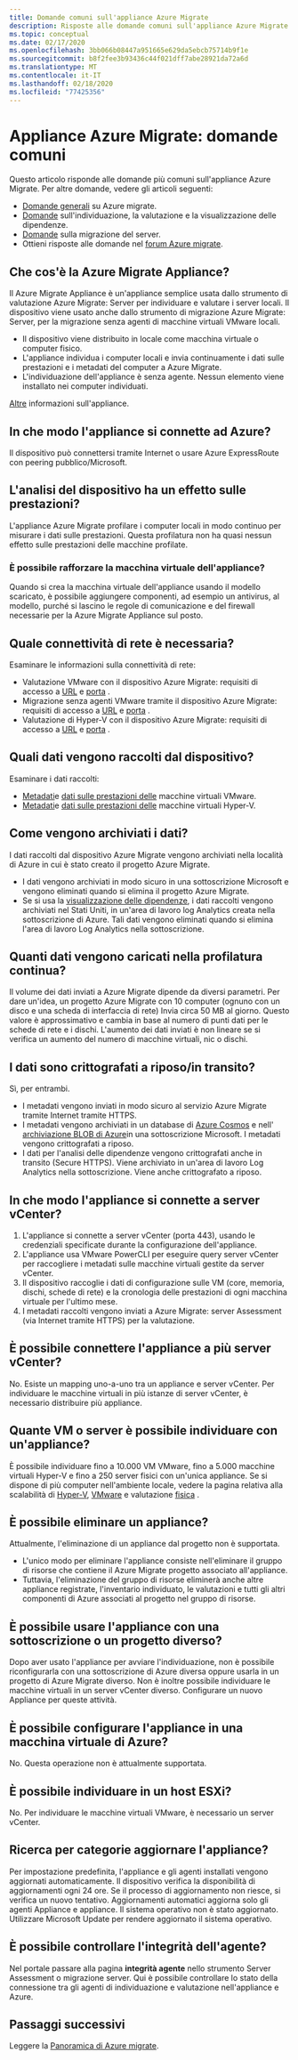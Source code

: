 ```yaml
---
title: Domande comuni sull'appliance Azure Migrate
description: Risposte alle domande comuni sull'appliance Azure Migrate
ms.topic: conceptual
ms.date: 02/17/2020
ms.openlocfilehash: 3bb066b08447a951665e629da5ebcb75714b9f1e
ms.sourcegitcommit: b8f2fee3b93436c44f021dff7abe28921da72a6d
ms.translationtype: MT
ms.contentlocale: it-IT
ms.lasthandoff: 02/18/2020
ms.locfileid: "77425356"
---
```

# <a name="azure-migrate-appliance-common-questions"></a>Appliance Azure Migrate: domande comuni

Questo articolo risponde alle domande più comuni sull'appliance Azure Migrate. Per altre domande, vedere gli articoli seguenti:

- [Domande generali](resources-faq.md) su Azure migrate.
- [Domande](common-questions-discovery-assessment.md) sull'individuazione, la valutazione e la visualizzazione delle dipendenze.
- [Domande](common-questions-server-migration.md) sulla migrazione del server.
- Ottieni risposte alle domande nel [forum Azure migrate](https://aka.ms/AzureMigrateForum). 


## <a name="what-is-the-azure-migrate-appliance"></a>Che cos'è la Azure Migrate Appliance?

Il Azure Migrate Appliance è un'appliance semplice usata dallo strumento di valutazione Azure Migrate: Server per individuare e valutare i server locali. Il dispositivo viene usato anche dallo strumento di migrazione Azure Migrate: Server, per la migrazione senza agenti di macchine virtuali VMware locali. 

- Il dispositivo viene distribuito in locale come macchina virtuale o computer fisico.
- L'appliance individua i computer locali e invia continuamente i dati sulle prestazioni e i metadati del computer a Azure Migrate.
- L'individuazione dell'appliance è senza agente. Nessun elemento viene installato nei computer individuati.

[Altre](migrate-appliance.md) informazioni sull'appliance.

## <a name="how-does-the-appliance-connect-to-azure"></a>In che modo l'appliance si connette ad Azure?

Il dispositivo può connettersi tramite Internet o usare Azure ExpressRoute con peering pubblico/Microsoft.

## <a name="does-appliance-analysis-impact-performance"></a>L'analisi del dispositivo ha un effetto sulle prestazioni?

L'appliance Azure Migrate profilare i computer locali in modo continuo per misurare i dati sulle prestazioni. Questa profilatura non ha quasi nessun effetto sulle prestazioni delle macchine profilate.

### <a name="can-i-harden-the-appliance-vm"></a>È possibile rafforzare la macchina virtuale dell'appliance?

Quando si crea la macchina virtuale dell'appliance usando il modello scaricato, è possibile aggiungere componenti, ad esempio un antivirus, al modello, purché si lascino le regole di comunicazione e del firewall necessarie per la Azure Migrate Appliance sul posto.


## <a name="what-network-connectivity-is-needed"></a>Quale connettività di rete è necessaria?

Esaminare le informazioni sulla connettività di rete:
- Valutazione VMware con il dispositivo Azure Migrate: requisiti di accesso a [URL](migrate-appliance.md#url-access) e [porta](migrate-support-matrix-vmware.md#port-access) .
- Migrazione senza agenti VMware tramite il dispositivo Azure Migrate: requisiti di accesso a [URL](migrate-appliance.md#url-access) e [porta](migrate-support-matrix-vmware-migration.md#agentless-ports) .
- Valutazione di Hyper-V con il dispositivo Azure Migrate: requisiti di accesso a [URL](migrate-appliance.md#url-access) e [porta](migrate-support-matrix-hyper-v.md#port-access) .


## <a name="what-data-does-the-appliance-collect"></a>Quali dati vengono raccolti dal dispositivo?

Esaminare i dati raccolti:

- [Metadati](migrate-appliance.md#collected-metadata-vmware)e [dati sulle prestazioni delle](migrate-appliance.md#collected-performance-data-vmware) macchine virtuali VMware.
- [Metadati](migrate-appliance.md#collected-metadata-hyper-v)e [dati sulle prestazioni delle](migrate-appliance.md#collected-performance-data-hyper-v) macchine virtuali Hyper-V.


## <a name="how-is-data-stored"></a>Come vengono archiviati i dati?

I dati raccolti dal dispositivo Azure Migrate vengono archiviati nella località di Azure in cui è stato creato il progetto Azure Migrate. 

- I dati vengono archiviati in modo sicuro in una sottoscrizione Microsoft e vengono eliminati quando si elimina il progetto Azure Migrate.
- Se si usa la [visualizzazione delle dipendenze](concepts-dependency-visualization.md), i dati raccolti vengono archiviati nel Stati Uniti, in un'area di lavoro log Analytics creata nella sottoscrizione di Azure. Tali dati vengono eliminati quando si elimina l'area di lavoro Log Analytics nella sottoscrizione.

## <a name="how-much-data-is-uploaded-in-continuous-profiling"></a>Quanti dati vengono caricati nella profilatura continua?

Il volume dei dati inviati a Azure Migrate dipende da diversi parametri. Per dare un'idea, un progetto Azure Migrate con 10 computer (ognuno con un disco e una scheda di interfaccia di rete) Invia circa 50 MB al giorno. Questo valore è approssimativo e cambia in base al numero di punti dati per le schede di rete e i dischi. L'aumento dei dati inviati è non lineare se si verifica un aumento del numero di macchine virtuali, nic o dischi.

## <a name="is-data-encrypted-at-restin-transit"></a>I dati sono crittografati a riposo/in transito?

Sì, per entrambi.

- I metadati vengono inviati in modo sicuro al servizio Azure Migrate tramite Internet tramite HTTPS.
- I metadati vengono archiviati in un database di [Azure Cosmos](../cosmos-db/database-encryption-at-rest.md) e nell' [archiviazione BLOB di Azure](../storage/common/storage-service-encryption.md)in una sottoscrizione Microsoft. I metadati vengono crittografati a riposo.
- I dati per l'analisi delle dipendenze vengono crittografati anche in transito (Secure HTTPS). Viene archiviato in un'area di lavoro Log Analytics nella sottoscrizione. Viene anche crittografato a riposo.

## <a name="how-does-the-appliance-connect-to-vcenter-server"></a>In che modo l'appliance si connette a server vCenter?

1. L'appliance si connette a server vCenter (porta 443), usando le credenziali specificate durante la configurazione dell'appliance.
2. L'appliance usa VMware PowerCLI per eseguire query server vCenter per raccogliere i metadati sulle macchine virtuali gestite da server vCenter.
3. Il dispositivo raccoglie i dati di configurazione sulle VM (core, memoria, dischi, schede di rete) e la cronologia delle prestazioni di ogni macchina virtuale per l'ultimo mese.
4. I metadati raccolti vengono inviati a Azure Migrate: server Assessment (via Internet tramite HTTPS) per la valutazione.

## <a name="can-i-connect-the-appliance-to-multiple-vcenter-servers"></a>È possibile connettere l'appliance a più server vCenter?

No. Esiste un mapping uno-a-uno tra un appliance e server vCenter. Per individuare le macchine virtuali in più istanze di server vCenter, è necessario distribuire più appliance.

## <a name="how-many-vms-or-servers-can-i-discover-with-an-appliance"></a>Quante VM o server è possibile individuare con un'appliance?

È possibile individuare fino a 10.000 VM VMware, fino a 5.000 macchine virtuali Hyper-V e fino a 250 server fisici con un'unica appliance. Se si dispone di più computer nell'ambiente locale, vedere la pagina relativa alla scalabilità di [Hyper-V](scale-hyper-v-assessment.md), [VMware](scale-vmware-assessment.md) e valutazione [fisica](scale-physical-assessment.md) .

## <a name="can-i-delete-an-appliance"></a>È possibile eliminare un appliance?

Attualmente, l'eliminazione di un appliance dal progetto non è supportata.

- L'unico modo per eliminare l'appliance consiste nell'eliminare il gruppo di risorse che contiene il Azure Migrate progetto associato all'appliance.
- Tuttavia, l'eliminazione del gruppo di risorse eliminerà anche altre appliance registrate, l'inventario individuato, le valutazioni e tutti gli altri componenti di Azure associati al progetto nel gruppo di risorse.


## <a name="can-i-use-the-appliance-with-a-different-subscriptionproject"></a>È possibile usare l'appliance con una sottoscrizione o un progetto diverso?

Dopo aver usato l'appliance per avviare l'individuazione, non è possibile riconfigurarla con una sottoscrizione di Azure diversa oppure usarla in un progetto di Azure Migrate diverso. Non è inoltre possibile individuare le macchine virtuali in un server vCenter diverso. Configurare un nuovo Appliance per queste attività.

## <a name="can-i-set-up-the-appliance-on-an-azure-vm"></a>È possibile configurare l'appliance in una macchina virtuale di Azure?
No. Questa operazione non è attualmente supportata. 

## <a name="can-i-discover-on-an-esxi-host"></a>È possibile individuare in un host ESXi?
No. Per individuare le macchine virtuali VMware, è necessario un server vCenter.

## <a name="how-do-i-update-the-appliance"></a>Ricerca per categorie aggiornare l'appliance?

Per impostazione predefinita, l'appliance e gli agenti installati vengono aggiornati automaticamente. Il dispositivo verifica la disponibilità di aggiornamenti ogni 24 ore. Se il processo di aggiornamento non riesce, si verifica un nuovo tentativo. Aggiornamenti automatici aggiorna solo gli agenti Appliance e appliance. Il sistema operativo non è stato aggiornato. Utilizzare Microsoft Update per rendere aggiornato il sistema operativo.

## <a name="can-i-check-agent-health"></a>È possibile controllare l'integrità dell'agente?

Nel portale passare alla pagina **integrità agente** nello strumento Server Assessment o migrazione server. Qui è possibile controllare lo stato della connessione tra gli agenti di individuazione e valutazione nell'appliance e Azure.

## <a name="next-steps"></a>Passaggi successivi
Leggere la [Panoramica di Azure migrate](migrate-services-overview.md).

